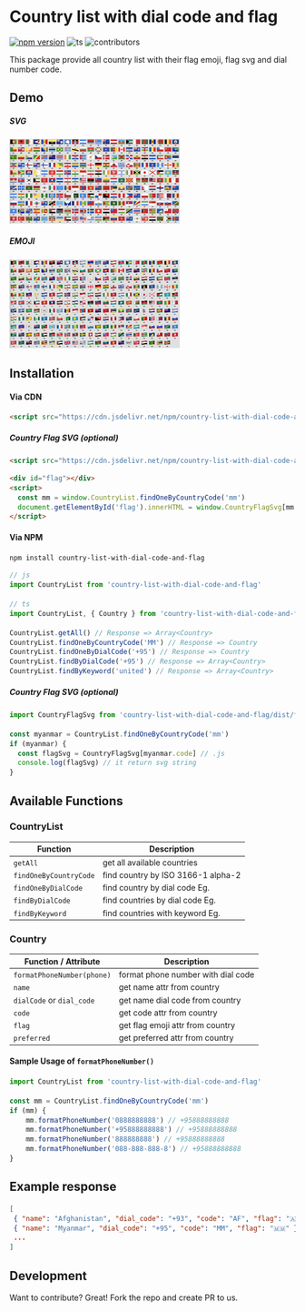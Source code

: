 # Country list with dial code and flag

[![npm version](https://badge.fury.io/js/country-list-with-dial-code-and-flag.svg)](https://badge.fury.io/js/country-list-with-dial-code-and-flag) ![ts](https://badgen.net/badge/Built%20With/TypeScript/blue) ![contributors](https://badgen.net/github/contributors/necessarylion/country-list-with-dial-code-and-flag)

This package provide all country list with their flag emoji, flag svg and dial number code.

## Demo 

##### SVG
<img width="300" src="https://raw.githubusercontent.com/necessarylion/country-list-with-dial-code-and-flag/master/demo/svg.png" />

##### EMOJI
<img width="300" src="https://raw.githubusercontent.com/necessarylion/country-list-with-dial-code-and-flag/master/demo/emoji.png" />

## Installation

#### Via CDN

```html
<script src="https://cdn.jsdelivr.net/npm/country-list-with-dial-code-and-flag/dist/main.js"></script>
```

##### Country Flag SVG (optional)

```html
<script src="https://cdn.jsdelivr.net/npm/country-list-with-dial-code-and-flag/dist/country-flag-svg.js"></script>
```

```html
<div id="flag"></div>
<script>
  const mm = window.CountryList.findOneByCountryCode('mm')
  document.getElementById('flag').innerHTML = window.CountryFlagSvg[mm.code]
</script>
```

#### Via NPM

```sh
npm install country-list-with-dial-code-and-flag
```

```js
// js
import CountryList from 'country-list-with-dial-code-and-flag'

// ts
import CountryList, { Country } from 'country-list-with-dial-code-and-flag'

CountryList.getAll() // Response => Array<Country>
CountryList.findOneByCountryCode('MM') // Response => Country
CountryList.findOneByDialCode('+95') // Response => Country
CountryList.findByDialCode('+95') // Response => Array<Country>
CountryList.findByKeyword('united') // Response => Array<Country>
```

##### Country Flag SVG (optional)

```js
import CountryFlagSvg from 'country-list-with-dial-code-and-flag/dist/flag-svg'

const myanmar = CountryList.findOneByCountryCode('mm')
if (myanmar) {
  const flagSvg = CountryFlagSvg[myanmar.code] // .js
  console.log(flagSvg) // it return svg string
}
```

## Available Functions

### CountryList

| Function               | Description                        |
| ---------------------- | ---------------------------------- |
| `getAll`               | get all available countries        |
| `findOneByCountryCode` | find country by ISO 3166-1 alpha-2 |
| `findOneByDialCode`    | find country by dial code Eg.      |
| `findByDialCode`       | find countries by dial code Eg.    |
| `findByKeyword`        | find countries with keyword Eg.    |

### Country

| Function / Attribute       | Description                        |
| -------------------------- | ---------------------------------- |
| `formatPhoneNumber(phone)` | format phone number with dial code |
| `name`                     | get name attr from country         |
| `dialCode` or `dial_code`  | get name dial code from country    |
| `code`                     | get code attr from country         |
| `flag`                     | get flag emoji attr from country   |
| `preferred`                | get preferred attr from country    |

#### Sample Usage of `formatPhoneNumber()`

```js
import CountryList from 'country-list-with-dial-code-and-flag'

const mm = CountryList.findOneByCountryCode('mm')
if (mm) {
    mm.formatPhoneNumber('0888888888') // +95888888888
    mm.formatPhoneNumber('+95888888888') // +95888888888
    mm.formatPhoneNumber('888888888') // +95888888888
    mm.formatPhoneNumber('088-888-888-8') // +95888888888
}
```

## Example response

```json
[
 { "name": "Afghanistan", "dial_code": "+93", "code": "AF", "flag": "🇦🇫" },
 { "name": "Myanmar", "dial_code": "+95", "code": "MM", "flag": "🇲🇲" }
 ...
]
```

## Development

Want to contribute? Great!
Fork the repo and create PR to us.
